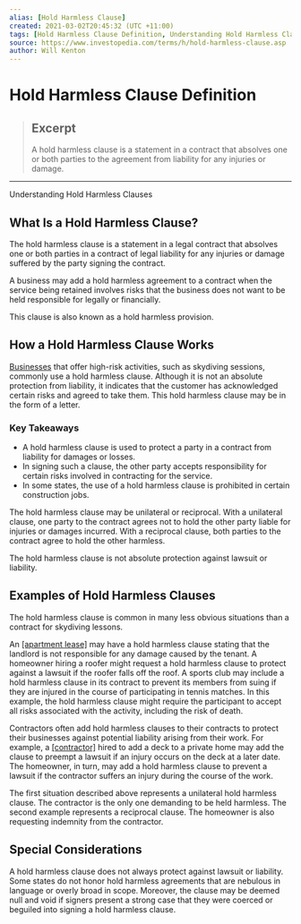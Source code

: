 ```yaml
---
alias: [Hold Harmless Clause]
created: 2021-03-02T20:45:32 (UTC +11:00)
tags: [Hold Harmless Clause Definition, Understanding Hold Harmless Clauses]
source: https://www.investopedia.com/terms/h/hold-harmless-clause.asp
author: Will Kenton
---
```


# Hold Harmless Clause Definition

> ## Excerpt
> A hold harmless clause is a statement in a contract that absolves one or both parties to the agreement from liability for any injuries or damage.

---

Understanding Hold Harmless Clauses
## What Is a Hold Harmless Clause?

The hold harmless clause is a statement in a legal contract that absolves one or both parties in a contract of legal liability for any injuries or damage suffered by the party signing the contract.

A business may add a hold harmless agreement to a contract when the service being retained involves risks that the business does not want to be held responsible for legally or financially.

This clause is also known as a hold harmless provision.

## How a Hold Harmless Clause Works

[Businesses](https://www.investopedia.com/articles/financial-theory/09/risk-management-business.asp) that offer high-risk activities, such as skydiving sessions, commonly use a hold harmless clause. Although it is not an absolute protection from liability, it indicates that the customer has acknowledged certain risks and agreed to take them. This hold harmless clause may be in the form of a letter.

### Key Takeaways

-   A hold harmless clause is used to protect a party in a contract from liability for damages or losses.
-   In signing such a clause, the other party accepts responsibility for certain risks involved in contracting for the service.
-   In some states, the use of a hold harmless clause is prohibited in certain construction jobs.

The hold harmless clause may be unilateral or reciprocal. With a unilateral clause, one party to the contract agrees not to hold the other party liable for injuries or damages incurred. With a reciprocal clause, both parties to the contract agree to hold the other harmless.

The hold harmless clause is not absolute protection against lawsuit or liability.

## Examples of Hold Harmless Clauses

The hold harmless clause is common in many less obvious situations than a contract for skydiving lessons.

An [[apartment lease]](https://www.investopedia.com/articles/personal-finance/090315/millennials-guide-how-read-lease.asp) may have a hold harmless clause stating that the landlord is not responsible for any damage caused by the tenant. A homeowner hiring a roofer might request a hold harmless clause to protect against a lawsuit if the roofer falls off the roof. A sports club may include a hold harmless clause in its contract to prevent its members from suing if they are injured in the course of participating in tennis matches. In this example, the hold harmless clause might require the participant to accept all risks associated with the activity, including the risk of death.

Contractors often add hold harmless clauses to their contracts to protect their businesses against potential liability arising from their work. For example, a [[contractor]](https://www.investopedia.com/terms/c/contractors-professional-liability-insurance.asp) hired to add a deck to a private home may add the clause to preempt a lawsuit if an injury occurs on the deck at a later date. The homeowner, in turn, may add a hold harmless clause to prevent a lawsuit if the contractor suffers an injury during the course of the work.

The first situation described above represents a unilateral hold harmless clause. The contractor is the only one demanding to be held harmless. The second example represents a reciprocal clause. The homeowner is also requesting indemnity from the contractor.

## Special Considerations

A hold harmless clause does not always protect against lawsuit or liability. Some states do not honor hold harmless agreements that are nebulous in language or overly broad in scope. Moreover, the clause may be deemed null and void if signers present a strong case that they were coerced or beguiled into signing a hold harmless clause.
